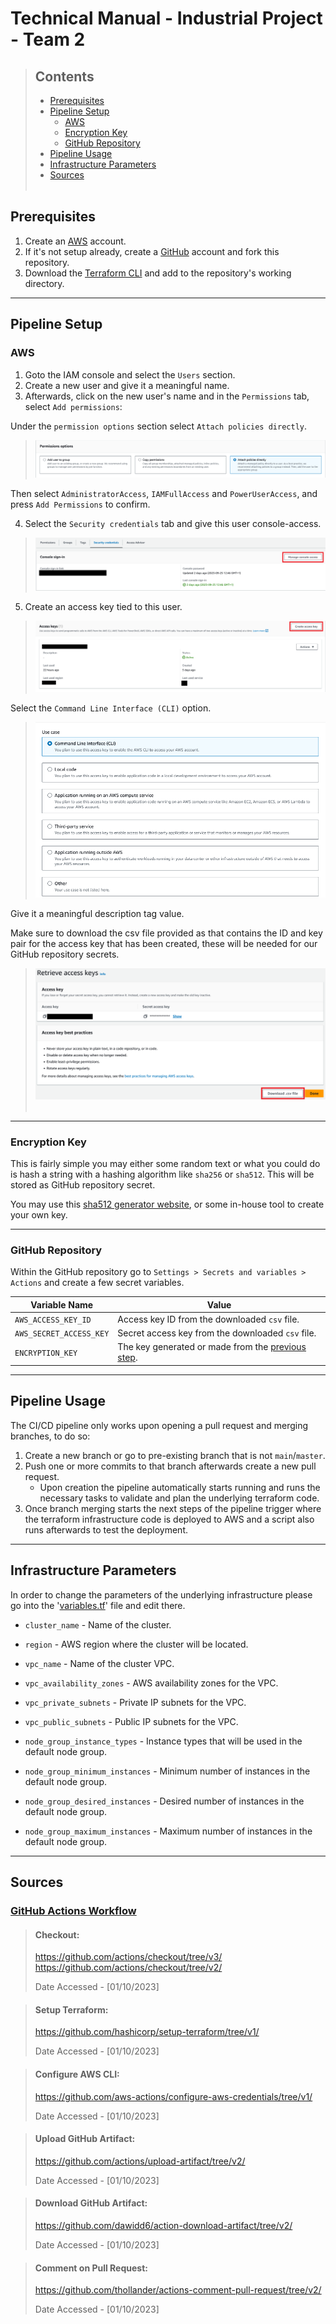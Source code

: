 # Technical Manual - Industrial Project - Team 2

>## Contents 
> - [Prerequisites](#prerequisites)
> - [Pipeline Setup](#pipeline-setup)
>   - [AWS](#aws)
>   - [Encryption Key](#encryption-key)
>   - [GitHub Repository](#github-repository)
> - [Pipeline Usage](#pipeline-usage)
> - [Infrastructure Parameters](#infrastructure-parameters)
> - [Sources](#sources)
><br></br>


## Prerequisites
1. Create an [AWS](https://link-url-here.org) account.
2. If it's not setup already, create a [GitHub](https://github.com/) account and fork this repository.
3. Download the [Terraform CLI](https://www.terraform.io/) and add to the repository's working directory.
--------------------------------------------------------------------------------
## Pipeline Setup

### AWS
1. Goto the IAM console and select the `Users` section.
2. Create a new user and give it a meaningful name.
3. Afterwards, click on the new user's name and in the `Permissions` tab, select `Add permissions`:

Under the `permission options` section select `Attach policies directly`.

>![Alt text](./res/images/perm_options.png)

Then select `AdministratorAccess`, `IAMFullAccess` and `PowerUserAccess`, and press `Add Permissions` to confirm.

4. Select the `Security credentials` tab and give this user console-access.

> ![Security credenitals image.](./res/images/security_credentials.png)

5. Create an access key tied to this user. 
> ![Showing how to create access key.](./res/images/access_keys.png)

Select the `Command Line Interface (CLI)` option.

> ![Showing to select the CLI option.](./res/images/cli_option.png)

Give it a meaningful description tag value.
 
Make sure to download the csv file provided as that contains the ID and key pair for the access key that has been created, these will be needed for our GitHub repository secrets.

> ![Showing where to download the newly created access keys CSV file.](./res/images/access_keys_csv.png)
> <br></br>
-----------------------------------------------------------------------------
### Encryption Key
This is fairly simple you may either some random text or what you could do is hash a string with a hashing algorithm like `sha256` or `sha512`. This will be stored as GitHub repository secret.

You may use this [sha512 generator website](https://sha512.online/), or some in-house tool to create your own key.


-----------------------------------------------------------------------------
### GitHub Repository 
Within the GitHub repository go to `Settings > Secrets and variables > Actions` and create a few secret variables.

| Variable Name | Value |
| -------- | ------- |
| `AWS_ACCESS_KEY_ID` | Access key ID from the downloaded `csv` file. |
| `AWS_SECRET_ACCESS_KEY` | Secret access key from the downloaded `csv` file. |
| `ENCRYPTION_KEY` | The key generated or made from the [previous step](#encryption-key). |
-----------------------------------------------------------------------------

## Pipeline Usage
The CI/CD pipeline only works upon opening a pull request and merging branches, to do so:
1. Create a new branch or go to pre-existing branch that is not `main`/`master`.
2. Push one or more commits to that branch afterwards create a new pull request.
   - Upon creation the pipeline automatically starts running and runs the necessary tasks to validate and plan the underlying terraform code.
3. Once branch merging starts the next steps of the pipeline trigger where the terraform infrastructure code is deployed to AWS and a script also runs afterwards to test the deployment.

-----------------------------------------------------------------------------
## Infrastructure Parameters
In order to change the parameters of the underlying infrastructure please go into the '[variables.tf](https://github.com/IndustrialTeam2/ContainerAccelerator/blob/main/variables.tf)' file and edit there.

- `cluster_name` - Name of the cluster.

- `region` - AWS region where the cluster will be located.

- `vpc_name` - Name of the cluster VPC.

- `vpc_availability_zones` - AWS availability zones for the VPC.

- `vpc_private_subnets` - Private IP subnets for the VPC.

- `vpc_public_subnets` - Public IP subnets for the VPC.

- `node_group_instance_types` - Instance types that will be used in the default node group.

- `node_group_minimum_instances` - Minimum number of instances in the default node group.

- `node_group_desired_instances` - Desired number of instances in the default node group.

- `node_group_maximum_instances` - Maximum number of instances in the default node group.

-----------------------------------------------------------------------------
## Sources

 ### <u>GitHub Actions Workflow</u>
 > #### Checkout: 
 > https://github.com/actions/checkout/tree/v3/
 > https://github.com/actions/checkout/tree/v2/
 >
 > Date Accessed - [01/10/2023]

 > #### Setup Terraform:
 > https://github.com/hashicorp/setup-terraform/tree/v1/
 >
 > Date Accessed - [01/10/2023]

 > #### Configure AWS CLI:
 > https://github.com/aws-actions/configure-aws-credentials/tree/v1/
 >
 > Date Accessed - [01/10/2023]

 > #### Upload GitHub Artifact:
 > https://github.com/actions/upload-artifact/tree/v2/
 >
 > Date Accessed - [01/10/2023]

 > #### Download GitHub Artifact:
 > https://github.com/dawidd6/action-download-artifact/tree/v2/
 >
 > Date Accessed - [01/10/2023]

 > #### Comment on Pull Request:
 > https://github.com/thollander/actions-comment-pull-request/tree/v2/
 >
 > Date Accessed - [01/10/2023]